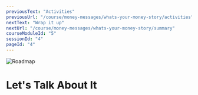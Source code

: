 ```yaml
---
previousText: "Activities"
previousUrl: "/course/money-messages/whats-your-money-story/activities"
nextText: "Wrap it up"
nextUrl: "/course/money-messages/whats-your-money-story/summary"
courseModuleId: "5"
sessionId: "4"
pageId: "4"
---
```


![Roadmap](/assets/img/lets-talk-about-it.png)
# Let's Talk About It

